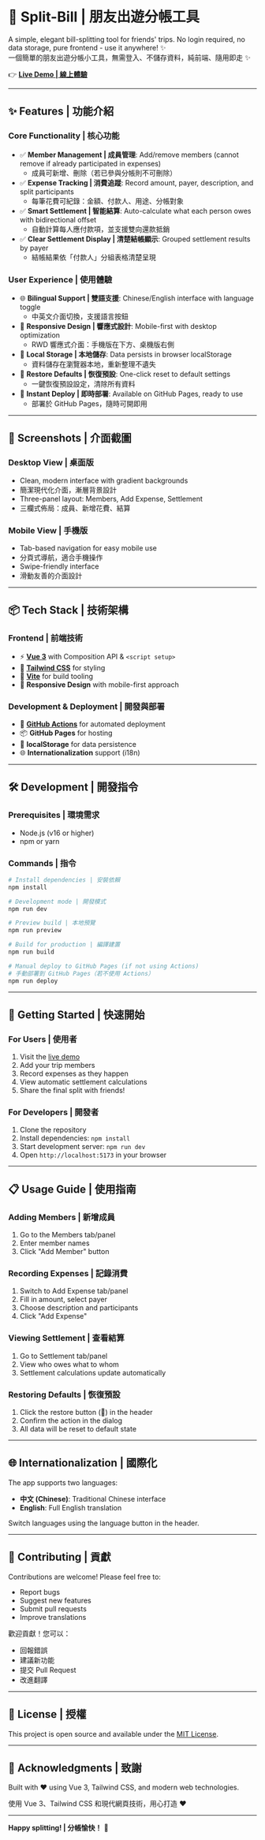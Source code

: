 # 💸 Split-Bill | 朋友出遊分帳工具

A simple, elegant bill-splitting tool for friends' trips. No login required, no data storage, pure frontend - use it anywhere! ✨  
一個簡單的朋友出遊分帳小工具，無需登入、不儲存資料，純前端、隨用即走 ✨

👉 **[Live Demo | 線上體驗](https://vanessalin9.github.io/split-bill/)**

---

## ✨ Features | 功能介紹

### Core Functionality | 核心功能
- ✅ **Member Management | 成員管理**: Add/remove members (cannot remove if already participated in expenses)
  - 成員可新增、刪除（若已參與分帳則不可刪除）
- ✅ **Expense Tracking | 消費追蹤**: Record amount, payer, description, and split participants
  - 每筆花費可紀錄：金額、付款人、用途、分帳對象
- ✅ **Smart Settlement | 智能結算**: Auto-calculate what each person owes with bidirectional offset
  - 自動計算每人應付款項，並支援雙向還款抵銷
- ✅ **Clear Settlement Display | 清楚結帳顯示**: Grouped settlement results by payer
  - 結帳結果依「付款人」分組表格清楚呈現

### User Experience | 使用體驗
- 🌐 **Bilingual Support | 雙語支援**: Chinese/English interface with language toggle
  - 中英文介面切換，支援語言按鈕
- 📱 **Responsive Design | 響應式設計**: Mobile-first with desktop optimization
  - RWD 響應式介面：手機版在下方、桌機版右側
- 💾 **Local Storage | 本地儲存**: Data persists in browser localStorage
  - 資料儲存在瀏覽器本地，重新整理不遺失
- 🔄 **Restore Defaults | 恢復預設**: One-click reset to default settings
  - 一鍵恢復預設設定，清除所有資料
- 🚀 **Instant Deploy | 即時部署**: Available on GitHub Pages, ready to use
  - 部署於 GitHub Pages，隨時可開即用

---

## 🎨 Screenshots | 介面截圖

### Desktop View | 桌面版
- Clean, modern interface with gradient backgrounds
- 簡潔現代化介面，漸層背景設計
- Three-panel layout: Members, Add Expense, Settlement
- 三欄式佈局：成員、新增花費、結算

### Mobile View | 手機版
- Tab-based navigation for easy mobile use
- 分頁式導航，適合手機操作
- Swipe-friendly interface
- 滑動友善的介面設計

---

## 📦 Tech Stack | 技術架構

### Frontend | 前端技術
- ⚡ **[Vue 3](https://vuejs.org/)** with Composition API & `<script setup>`
- 🎨 **[Tailwind CSS](https://tailwindcss.com/)** for styling
- 🚀 **[Vite](https://vitejs.dev/)** for build tooling
- 📱 **Responsive Design** with mobile-first approach

### Development & Deployment | 開發與部署
- 🔄 **[GitHub Actions](https://docs.github.com/en/actions)** for automated deployment
- 📦 **GitHub Pages** for hosting
- 💾 **localStorage** for data persistence
- 🌐 **Internationalization** support (i18n)

---

## 🛠 Development | 開發指令

### Prerequisites | 環境需求
- Node.js (v16 or higher)
- npm or yarn

### Commands | 指令

```bash
# Install dependencies | 安裝依賴
npm install

# Development mode | 開發模式
npm run dev

# Preview build | 本地預覽
npm run preview

# Build for production | 編譯建置
npm run build

# Manual deploy to GitHub Pages (if not using Actions)
# 手動部署到 GitHub Pages（若不使用 Actions）
npm run deploy
```

---

## 🚀 Getting Started | 快速開始

### For Users | 使用者
1. Visit the [live demo](https://vanessalin9.github.io/split-bill/)
2. Add your trip members
3. Record expenses as they happen
4. View automatic settlement calculations
5. Share the final split with friends!

### For Developers | 開發者
1. Clone the repository
2. Install dependencies: `npm install`
3. Start development server: `npm run dev`
4. Open `http://localhost:5173` in your browser

---

## 📋 Usage Guide | 使用指南

### Adding Members | 新增成員
1. Go to the Members tab/panel
2. Enter member names
3. Click "Add Member" button

### Recording Expenses | 記錄消費
1. Switch to Add Expense tab/panel
2. Fill in amount, select payer
3. Choose description and participants
4. Click "Add Expense"

### Viewing Settlement | 查看結算
1. Go to Settlement tab/panel
2. View who owes what to whom
3. Settlement calculations update automatically

### Restoring Defaults | 恢復預設
1. Click the restore button (🔄) in the header
2. Confirm the action in the dialog
3. All data will be reset to default state

---

## 🌐 Internationalization | 國際化

The app supports two languages:
- **中文 (Chinese)**: Traditional Chinese interface
- **English**: Full English translation

Switch languages using the language button in the header.

---

## 🤝 Contributing | 貢獻

Contributions are welcome! Please feel free to:
- Report bugs
- Suggest new features
- Submit pull requests
- Improve translations

歡迎貢獻！您可以：
- 回報錯誤
- 建議新功能
- 提交 Pull Request
- 改進翻譯

---

## 📄 License | 授權

This project is open source and available under the [MIT License](LICENSE).

---

## 🙏 Acknowledgments | 致謝

Built with ❤️ using Vue 3, Tailwind CSS, and modern web technologies.

使用 Vue 3、Tailwind CSS 和現代網頁技術，用心打造 ❤️

---

**Happy splitting! | 分帳愉快！** 🎉